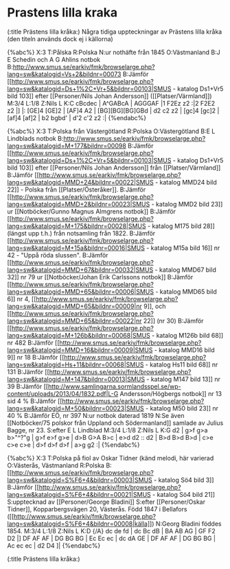 # Prastens lilla kraka

(:title Prästens lilla kråka:)
Några tidiga uppteckningar av Prästens lilla kråka (den titeln används dock ej i källorna)

{%abc%}
X:3
T:Pålska
R:Polska
N:ur nothäfte från 1845
O:Västmanland
B:J E Schedin och A G Ahlins notbok
B:http://www.smus.se/earkiv/fmk/browselarge.php?lang=sw&katalogid=Vs+2&bildnr=00073
B:Jämför [[http://www.smus.se/earkiv/fmk/browselarge.php?lang=sw&katalogid=Ds+1%2C+Vr+5&bildnr=00103|SMUS - katalog Ds1+Vr5 bild 103]] efter [[Personer/Nils Johan Andersson]] ([[Platser/Värmland]])
M:3/4
L:1/8
Z:Nils L
K:C
cBcdec | A^GABcA | AGGGAF |1 F2Ez z2 :|2 F2E2 z2 |]
|: [GE]4 [GE]2 | [AF]4 A2 | [BG][BG][BG]GBd | d2 c2 z2 | [gc]4 [gc]2 | [af]4 [af]2 | b2 bgbd' | d'2 c'2  z2 :|
{%endabc%}

{%abc%}
X:3
T:Polska från Västergötland
R:Polska
O:Västergötland
B:E L Lindblads notbok
B:http://www.smus.se/earkiv/fmk/browselarge.php?lang=sw&katalogid=M+177&bildnr=00098
B:Jämför [[http://www.smus.se/earkiv/fmk/browselarge.php?lang=sw&katalogid=Ds+1%2C+Vr+5&bildnr=00103|SMUS - katalog Ds1+Vr5 bild 103]] efter [[Personer/Nils Johan Andersson]] från [[Platser/Värmland]]
B:Jämför [[http://www.smus.se/earkiv/fmk/browselarge.php?lang=sw&katalogid=MMD+24&bildnr=00022|SMUS - katalog MMD24 bild 22]] - Polska från [[Platser/Österåker]].
B:Jämför [[http://www.smus.se/earkiv/fmk/browselarge.php?lang=sw&katalogid=MMD+2&bildnr=00023|SMUS - katalog MMD2 bild 23]] ur [[Notböcker/Gunno Magnus Almgrens notbok]]
B:Jämför [[http://www.smus.se/earkiv/fmk/browselarge.php?lang=sw&katalogid=M+175&bildnr=00028|SMUS - katalog M175 bild 28]] (längst upp t.h.) från notsamling från 1822.
B:Jämför [[http://www.smus.se/earkiv/fmk/browselarge.php?lang=sw&katalogid=M+15a&bildnr=00016|SMUS - katalog M15a bild 16]] nr 42 - "Uppå röda slussen".
B:Jämför [[http://www.smus.se/earkiv/fmk/browselarge.php?lang=sw&katalogid=MMD+67&bildnr=00032|SMUS - katalog MMD67 bild 32]] nr 79 ur [[Notböcker/Johan Erik Carlssons notbok]]
B:Jämför [[http://www.smus.se/earkiv/fmk/browselarge.php?lang=sw&katalogid=MMD+65&bildnr=00006|SMUS - katalog MMD65 bild 6]] nr 4, [[http://www.smus.se/earkiv/fmk/browselarge.php?lang=sw&katalogid=MMD+65&bildnr=00009|nr 9]], och [[http://www.smus.se/earkiv/fmk/browselarge.php?lang=sw&katalogid=MMD+65&bildnr=00022|nr 22]] (nr 30)
B:Jämför [[http://www.smus.se/earkiv/fmk/browselarge.php?lang=sw&katalogid=M+126b&bildnr=00068|SMUS - katalog M126b bild 68]] nr 482
B:Jämför [[http://www.smus.se/earkiv/fmk/browselarge.php?lang=sw&katalogid=MMD+16&bildnr=00009|SMUS - katalog MMD16 bild 9]] nr 18
B:Jämför [[http://www.smus.se/earkiv/fmk/browselarge.php?lang=sw&katalogid=Hs+11&bildnr=00068|SMUS - katalog Hs11 bild 68]] nr 131
B:Jämför [[http://www.smus.se/earkiv/fmk/browselarge.php?lang=sw&katalogid=M+147&bildnr=00013|SMUS - katalog M147 bild 13]] nr 39
B:Jämför [[http://www.samlingarna.sormlandsspel.se/wp-content/uploads/2013/04/1832.pdf|L-G Andersson/Högbergs notbok]] nr 13 sid 4
% B:Jämför [[http://www.smus.se/earkiv/fmk/browselarge.php?lang=sw&katalogid=M+50&bildnr=00023|SMUS - katalog M50 bild 23]] nr 40
% B:Jämför EÖ, nr 397
N:ur notbok daterad 1819
N:Se även [[Notböcker/75 polskor från Uppland och Södermanland]] samlade av Julius Bagge, nr 23.
S:efter E L Lindblad
M:3/4
L:1/8
Z:Nils L
K:G
d2 | g>f g>a b>"^?"g | g>f e>f g>e | d>B G>A B>c | e>d d2 :: 
d2 | B>d B>d B>d | c>e c>e c>e | d>f d>f d>f | a>g g2 :|
{%endabc%}

{%abc%}
X:3
T:Polska på fiol av Oskar Tidner (känd melodi, här varierad
O:Västerås, Västmanland
R:Polska
B:[[http://www.smus.se/earkiv/fmk/browselarge.php?lang=sw&katalogid=S%F6+4&bildnr=00003|SMUS - katalog Sö4 bild 3]]
B:Jämför [[http://www.smus.se/earkiv/fmk/browselarge.php?lang=sw&katalogid=S%F6+4&bildnr=00021|SMUS - katalog Sö4 bild 21]]
S:upptecknad av [[Personer/George Bladini]]
S:efter [[Personer/Oskar Tidner]], Kopparbergsvägen 20, Västerås. Född 1847 i Bellafors ([[http://www.smus.se/earkiv/fmk/browselarge.php?lang=sw&katalogid=S%F6+4&bildnr=00008|källa]])
N:Georg Bladini föddes 1854.
M:3/4
L:1/8
Z:Nils L
K:D
{/A} dc de fd | dc Bc dB | BA AB AG | GF F2 D2 |] DF AF AF | DG BG BG | Ec Ec ec | 
dc dA GE | DF AF AF | DG BG BG | Ac ec ec | d2 D4 ]|
{%endabc%}

(:title Prästens lilla kråka:)
